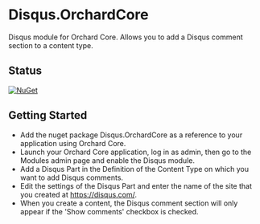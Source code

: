 # Disqus.OrchardCore

Disqus module for Orchard Core.
Allows you to add a Disqus comment section to a content type.

## Status

[![NuGet](https://img.shields.io/nuget/v/Disqus.OrchardCore.svg)](https://www.nuget.org/packages/Disqus.OrchardCore)

## Getting Started

- Add the nuget package Disqus.OrchardCore as a reference to your application using Orchard Core.
- Launch your Orchard Core application, log in as admin, then go to the Modules admin page and enable the Disqus module.
- Add a Disqus Part in the Definition of the Content Type on which you want to add Disqus comments.
- Edit the settings of the Disqus Part and enter the name of the site that you created at https://disqus.com/.
- When you create a content, the Disqus comment section will only appear if the 'Show comments' checkbox is checked.
